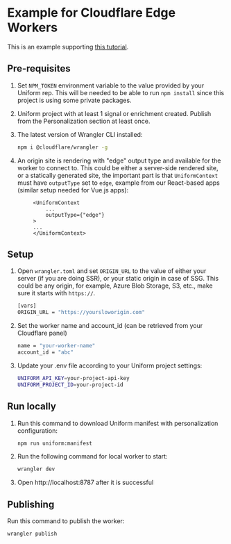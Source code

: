 # Example for Cloudflare Edge Workers

This is an example supporting [this tutorial](https://docs.uniform.app/context/reference/cloudflare).

## Pre-requisites

1. Set `NPM_TOKEN` environment variable to the value provided by your Uniform rep. This will be needed to be able to run `npm install` since this project is using some private packages.

2. Uniform project with at least 1 signal or enrichment created. Publish from the Personalization section at least once.

3. The latest version of Wrangler CLI installed:
    ```bash
    npm i @cloudflare/wrangler -g
    ```

4. An origin site is rendering with "edge" output type and available for the worker to connect to. This could be either a server-side rendered site, or a statically generated site, the important part is that `UniformContext` must have `outputType` set to `edge`, example from our React-based apps (similar setup needed for Vue.js apps):
   ```tsx
        <UniformContext
            ...
            outputType={"edge"}
        >
        ...
        </UniformContext>
   ```

## Setup

1. Open `wrangler.toml` and set `ORIGIN_URL` to the value of either your server (if you are doing SSR), or your static origin in case of SSG. This could be any origin, for example, Azure Blob Storage, S3, etc., make sure it starts with `https://`.

    ```bash
    [vars]
    ORIGIN_URL = "https://yoursloworigin.com"
    ```

1. Set the worker name and account_id (can be retrieved from your Cloudflare panel)

    ```bash
    name = "your-worker-name"
    account_id = "abc"
    ```

1. Update your .env file according to your Uniform project settings:

    ```bash
    UNIFORM_API_KEY=your-project-api-key
    UNIFORM_PROJECT_ID=your-project-id
    ```

## Run locally

1. Run this command to download Uniform manifest with personalization configuration:

    ```bash
    npm run uniform:manifest
    ```

1. Run the following command for local worker to start:

    ```bash
    wrangler dev
    ```

1. Open http://localhost:8787 after it is successful

## Publishing

Run this command to publish the worker:
```bash
wrangler publish
```